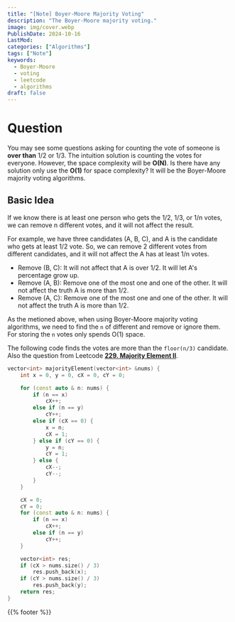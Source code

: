 ```yaml
---
title: "[Note] Boyer-Moore Majority Voting"
description: "The Boyer-Moore majority voting."
image: img/cover.webp
PublishDate: 2024-10-16
LastMod: 
categories: ["Algorithms"]
tags: ["Note"]
keywords:
  - Boyer-Moore
  - voting
  - leetcode
  - algorithms
draft: false
---
```


# Question

You may see some questions asking for counting the vote of someone is **over than** 1/2 or 1/3. The intuition solution is counting the votes for everyone. However, the space complexity will be **O(N)**. Is there have any solution only use the **O(1)** for space complexity? It will be the Boyer-Moore majority voting algorithms.

## Basic Idea

If we know there is at least one person who gets the 1/2, 1/3, or 1/n votes, we can remove n different votes, and it will not affect the result.

For example, we have three candidates (A, B, C), and A is the candidate who gets at least 1/2 vote. So, we can remove 2 different votes from different candidates, and it will not affect the A has at least 1/n votes.

- Remove (B, C): It will not affect that A is over 1/2. It will let A's percentage grow up.
- Remove (A, B): Remove one of the most one and one of the other. It will not affect the truth A is more than 1/2.
- Remove (A, C): Remove one of the most one and one of the other. It will not affect the truth A is more than 1/2.

As the metioned above, when using Boyer-Moore majority voting algorithms, we need to find the `n` of different and remove or ignore them. For storing the `n` votes only spends O(1) space.

The following code finds the votes are more than the `floor(n/3)` candidate. Also the question from Leetcode **[229. Majority Element II](https://leetcode.com/problems/majority-element-ii/)**.

```cpp
vector<int> majorityElement(vector<int> &nums) {
    int x = 0, y = 0, cX = 0, cY = 0;

    for (const auto & n: nums) {
        if (n == x)
            cX++;
        else if (n == y)
            cY++;
        else if (cX == 0) {
            x = n;
            cX = 1;
        } else if (cY == 0) {
            y = n;
            cY = 1;
        } else {
            cX--;
            cY--;
        }
    }

    cX = 0;
    cY = 0;
    for (const auto & n: nums) {  
        if (n == x) 
            cX++;
        else if (n == y) 
            cY++;
    }

    vector<int> res;
    if (cX > nums.size() / 3) 
        res.push_back(x);
    if (cY > nums.size() / 3) 
        res.push_back(y);
    return res;
}
```

{{% footer %}}
